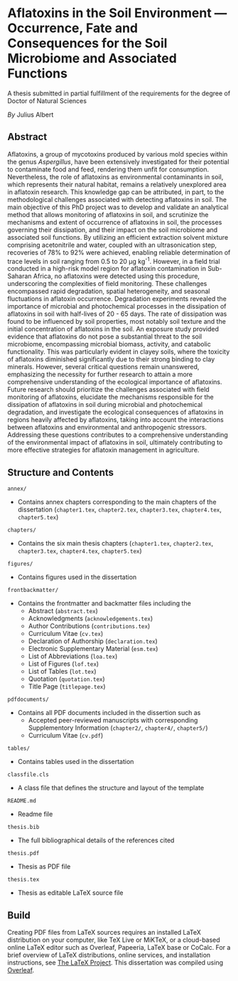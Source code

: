 # Aflatoxins in the Soil Environment — Occurrence, Fate and Consequences for the Soil Microbiome and Associated Functions 

A thesis submitted in partial fulfillment of the requirements for the degree of Doctor of Natural Sciences

*By* Julius Albert

## Abstract
Aflatoxins, a group of mycotoxins produced by various mold species within the genus _Aspergillus_, have been extensively investigated for their potential to contaminate food and feed, rendering them unfit for consumption. Nevertheless, the role of aflatoxins as environmental contaminants in soil, which represents their natural habitat, remains a relatively unexplored area in aflatoxin research. This knowledge gap can be attributed, in part, to the methodological challenges associated with detecting aflatoxins in soil. The main objective of this PhD project was to develop and validate an analytical method that allows monitoring of aflatoxins in soil, and scrutinize the mechanisms and extent of occurrence of aflatoxins in soil, the processes governing their dissipation, and their impact on the soil microbiome and associated soil functions. By utilizing an efficient extraction solvent mixture comprising acetonitrile and water, coupled with an ultrasonication step, recoveries of 78% to 92% were achieved, enabling reliable determination of trace levels in soil ranging from 0.5 to 20 µg kg<sup>-1</sup>. However, in a field trial conducted in a high-risk model
region for aflatoxin contamination in Sub-Saharan Africa, no aflatoxins were detected using this procedure, underscoring the complexities of field monitoring. These challenges encompassed rapid degradation, spatial heterogeneity, and seasonal fluctuations in aflatoxin occurrence. Degradation experiments revealed the importance of microbial and photochemical processes in the dissipation of aflatoxins in soil with half-lives of 20 - 65 days. The rate of dissipation was found to be influenced by soil properties, most notably soil texture and the initial concentration of aflatoxins in the soil. An exposure study provided evidence that aflatoxins do not pose a substantial threat to the soil microbiome, encompassing microbial biomass, activity, and catabolic functionality. This was particularly evident in clayey soils, where the toxicity of aflatoxins diminished significantly due to their strong binding to clay minerals. However, several critical questions remain unanswered, emphasizing the necessity for further research to attain a more comprehensive understanding of the ecological importance of aflatoxins. Future research should prioritize the challenges associated with field monitoring of aflatoxins, elucidate the mechanisms responsible for the dissipation of aflatoxins in soil during microbial and photochemical degradation, and investigate the ecological consequences of aflatoxins in regions heavily affected by aflatoxins, taking into account the interactions between aflatoxins and environmental and anthropogenic stressors. Addressing these questions contributes to a comprehensive understanding of the environmental impact of aflatoxins in soil, ultimately contributing to more effective strategies for aflatoxin management in agriculture.

## Structure and Contents

``annex/``

- Contains annex chapters corresponding to the main chapters of the dissertation (``chapter1.tex``, ``chapter2.tex``, ``chapter3.tex``, ``chapter4.tex``, ``chapter5.tex``)

``chapters/``

- Contains the six main thesis chapters (``chapter1.tex``, ``chapter2.tex``, ``chapter3.tex``, ``chapter4.tex``, ``chapter5.tex``)

``figures/``

- Contains figures used in the dissertation

``frontbackmatter/``

- Contains the frontmatter and backmatter files including the
  - Abstract (``abstract.tex``)
  - Acknowledgments (``acknowledgements.tex``)
  - Author Contributions (``contributions.tex``)
  - Curriculum Vitae (``cv.tex``)
  - Declaration of Authorship (``declaration.tex``)
  - Electronic Supplementary Material (``esm.tex``)
  - List of Abbreviations (``loa.tex``)
  - List of Figures (``lof.tex``)
  - List of Tables (``lot.tex``)
  - Quotation (``quotation.tex``)
  - Title Page (``titlepage.tex``)

``pdfdocuments/``
  - Contains all PDF documents included in the dissertion such as
    - Accepted peer-reviewed manuscripts with corresponding Supplementory Information (``chapter2/``, ``chapter4/``, ``chapter5/``)
    - Curriculum Vitae (``cv.pdf``)

``tables/``

- Contains tables used in the dissertation

``classfile.cls``

- A class file that defines the structure and layout of the template

``README.md``

- Readme file
  
``thesis.bib``

- The full bibliographical details of the references cited

``thesis.pdf``

- Thesis as PDF file

``thesis.tex``

- Thesis as editable LaTeX source file


## Build

Creating PDF files from LaTeX sources requires an installed LaTeX distribution on your computer, like TeX Live or MiKTeX, or a cloud-based online LaTeX editor such as Overleaf, Papeeria, LaTeX base or CoCalc. 
For a brief overview of LaTeX distributions, online services, and installation instructions, see [The LaTeX Project](https://www.latex-project.org/get/). This dissertation was compiled using [Overleaf](https://de.overleaf.com/).
